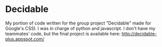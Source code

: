 # Decidable
My portion of code written for the group project "Decidable" made for Google's CSSI. I was in charge of python and javascript. I don't have my teammates' code, but the final project is available here: http://decidable-plus.appspot.com/

